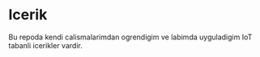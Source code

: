<h1>Icerik</h1>
<p>Bu repoda kendi calismalarimdan ogrendigim ve labimda uyguladigim IoT tabanli icerikler vardir.</p>

